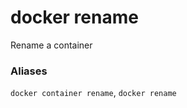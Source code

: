# docker rename

<!---MARKER_GEN_START-->
Rename a container

### Aliases

`docker container rename`, `docker rename`


<!---MARKER_GEN_END-->

